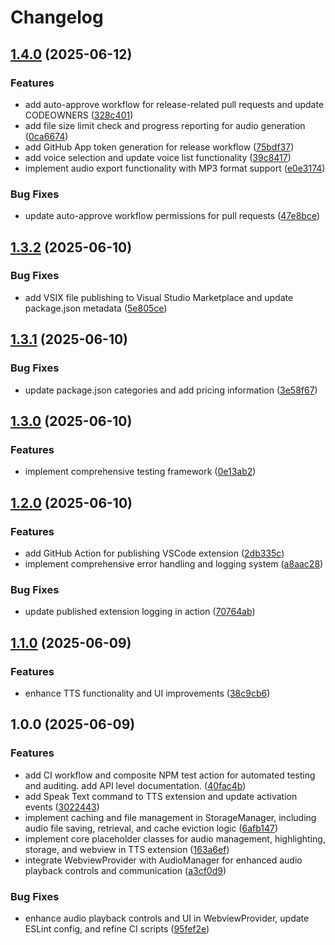 # Changelog

## [1.4.0](https://github.com/lekman/tts-code/compare/tts-code@v1.3.2...tts-code@v1.4.0) (2025-06-12)


### Features

* add auto-approve workflow for release-related pull requests and update CODEOWNERS ([328c401](https://github.com/lekman/tts-code/commit/328c40140e592d27912f5dde04408193415824cf))
* add file size limit check and progress reporting for audio generation ([0ca6674](https://github.com/lekman/tts-code/commit/0ca66742e8cbdb9d532543f3a79cf5b345d6662d))
* add GitHub App token generation for release workflow ([75bdf37](https://github.com/lekman/tts-code/commit/75bdf37b85f97df8466532622137868ff26d164b))
* add voice selection and update voice list functionality ([39c8417](https://github.com/lekman/tts-code/commit/39c8417adbb1b620fb61e7277e53a7f5cfc790e6))
* implement audio export functionality with MP3 format support ([e0e3174](https://github.com/lekman/tts-code/commit/e0e3174a77db5aab2c2430fb80355ac55fe1e22b))


### Bug Fixes

* update auto-approve workflow permissions for pull requests ([47e8bce](https://github.com/lekman/tts-code/commit/47e8bce0f8fc3b325bbbc0e38baba9c0456c4fe2))

## [1.3.2](https://github.com/lekman/tts-code/compare/tts-code@v1.3.1...tts-code@v1.3.2) (2025-06-10)


### Bug Fixes

* add VSIX file publishing to Visual Studio Marketplace and update package.json metadata ([5e805ce](https://github.com/lekman/tts-code/commit/5e805ce50088249a46a0670b2ec3d73a4904bc5a))

## [1.3.1](https://github.com/lekman/tts-code/compare/tts-code@v1.3.0...tts-code@v1.3.1) (2025-06-10)


### Bug Fixes

* update package.json categories and add pricing information ([3e58f67](https://github.com/lekman/tts-code/commit/3e58f678ab2c72c84dc40aebf8e92c065f508d83))

## [1.3.0](https://github.com/lekman/tts-code/compare/tts-code@v1.2.0...tts-code@v1.3.0) (2025-06-10)


### Features

* implement comprehensive testing framework ([0e13ab2](https://github.com/lekman/tts-code/commit/0e13ab22ac95531dd91aef72bdd6733b166193c8))

## [1.2.0](https://github.com/lekman/tts-code/compare/tts-code@v1.1.0...tts-code@v1.2.0) (2025-06-10)


### Features

* add GitHub Action for publishing VSCode extension ([2db335c](https://github.com/lekman/tts-code/commit/2db335cebae74b8f5027a1d6c1fed615aed80575))
* implement comprehensive error handling and logging system ([a8aac28](https://github.com/lekman/tts-code/commit/a8aac28970fd433a5e32036b2c6504897ca0e7cf))


### Bug Fixes

* update published extension logging in action ([70764ab](https://github.com/lekman/tts-code/commit/70764abc650449f224e2ce2abb1fd10eed9ca072))

## [1.1.0](https://github.com/lekman/tts-code/compare/tts-code@v1.0.0...tts-code@v1.1.0) (2025-06-09)


### Features

* enhance TTS functionality and UI improvements ([38c9cb6](https://github.com/lekman/tts-code/commit/38c9cb66d3679f4c013118b282364f4d3829c9c4))

## 1.0.0 (2025-06-09)


### Features

* add CI workflow and composite NPM test action for automated testing and auditing. add API level documentation. ([40fac4b](https://github.com/lekman/tts-code/commit/40fac4b1afe349918d1ff9b4ea4362541a58c4c0))
* add Speak Text command to TTS extension and update activation events ([3022443](https://github.com/lekman/tts-code/commit/3022443bd912ea0ab02c27e6e3c50904a05ab2a6))
* implement caching and file management in StorageManager, including audio file saving, retrieval, and cache eviction logic ([6afb147](https://github.com/lekman/tts-code/commit/6afb147b3e83235f67e8bc708176a6ce7f58ffd1))
* implement core placeholder classes for audio management, highlighting, storage, and webview in TTS extension ([163a6ef](https://github.com/lekman/tts-code/commit/163a6efacae00890ec96acc7565b605217327ecd))
* integrate WebviewProvider with AudioManager for enhanced audio playback controls and communication ([a3cf0d9](https://github.com/lekman/tts-code/commit/a3cf0d9933fc68bdbe73851a9fd63c218ba17841))


### Bug Fixes

* enhance audio playback controls and UI in WebviewProvider, update ESLint config, and refine CI scripts ([95fef2e](https://github.com/lekman/tts-code/commit/95fef2e97aa0c26ad70477d486f0da907ab78f6a))
